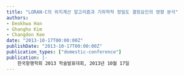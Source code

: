 ```yaml
---
title: "LORAN-C의 위치계산 알고리즘과 기하학적 정밀도 결정요인의 영향 분석"
authors:
- Deokhwa Han
- Ghangho Kim
- Changdon Kee
date: "2013-10-17T00:00:00Z"
publishDate: "2013-10-17T00:00:00Z"
publication_types: ["domestic-conference"]
publication: |-
    한국항행학회 2013 학술발표대회, 2013년 10월 17일
---
```

